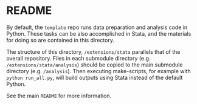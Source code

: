 # README

By default, the `template` repo runs data preparation and analysis code in Python. These tasks can be also accomplished in Stata, and the materials for doing so are contained in this directory.

The structure of this directory, `/extensions/stata` parallels that of the overall repository. Files in each submodule directory (e.g. `/extensions/stata/analysis`) should be copied to the main submodule directory (e.g. `/analysis`). Then executing make-scripts, for example with `python run_all.py`, will build outputs using Stata instead of the default Python.

See the main `README` for more information.
